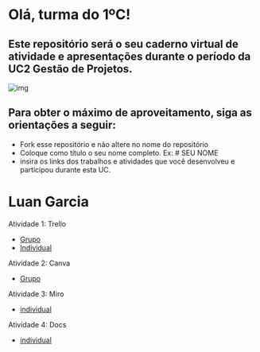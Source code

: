 # Olá, turma do 1ºC! 
## Este repositório será o seu caderno virtual de atividade e apresentações durante o período da UC2 Gestão de Projetos. 

![img](https://blog.acelerato.com/wp-content/uploads/2020/08/5-beneficios-da-gesta%CC%83o-de-projetos-para-a-sua-empresa-1200x640.png)

## Para obter o máximo de aproveitamento, siga as orientações a seguir:

- Fork esse repositório e não altere no nome do repositório
- Coloque como título o seu nome completo. Ex: # SEU NOME
- insira os links dos trabalhos e atividades que você desenvolveu e participou durante esta UC.

# Luan Garcia

Atividade 1: Trello 
- [Grupo](https://trello.com/invite/userworkspace95089227/ATTI30b8d5dd6c88242c9824e1f6036986fe84246E2A)
- [Individual](https://trello.com/invite/b/dcxhardp/ATTIfc73ad94fa12cf7e53d4327f883733f710AD5206/projeto-pessoal)

Atividade 2: Canva
- [Grupo](https://www.canva.com/design/DAGEjciwvGs/vSqc2OGltcH_2QQ1LCnF5w/edit?utm_content=DAGEjciwvGs&utm_campaign=designshare&utm_medium=link2&utm_source=sharebutton)

 Atividade 3: Miro 
- [individual](https://miro.com/app/board/uXjVKFrXBhE=/?share_link_id=401939526470)

Atividade 4: Docs
- [individual](https://docs.google.com/document/d/13FEtSuPlv13vu3Ezp_QonokNpORIRQNwgjcCSa1fK64/edit?usp=sharing)

  





